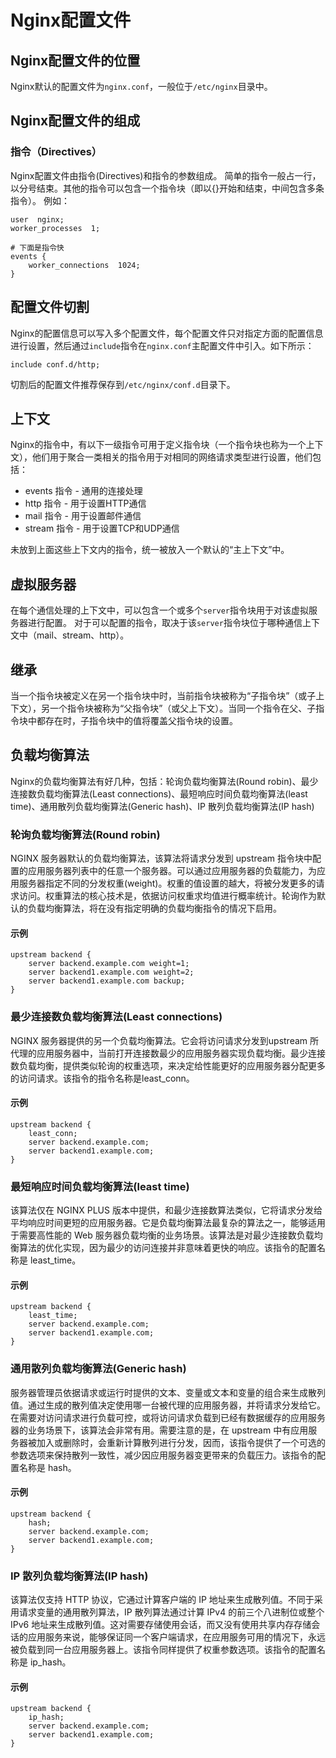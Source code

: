 # Nginx配置文件

## Nginx配置文件的位置
Nginx默认的配置文件为`nginx.conf`，一般位于`/etc/nginx`目录中。

## Nginx配置文件的组成

### 指令（Directives）
Nginx配置文件由指令(Directives)和指令的参数组成。
简单的指令一般占一行，以分号结束。其他的指令可以包含一个指令块（即以{}开始和结束，中间包含多条指令）。
例如：
```
user  nginx;
worker_processes  1;

# 下面是指令快
events {
    worker_connections  1024;
}
```

## 配置文件切割
Nginx的配置信息可以写入多个配置文件，每个配置文件只对指定方面的配置信息进行设置，然后通过`include`指令在`nginx.conf`主配置文件中引入。如下所示：
```
include conf.d/http;
```
切割后的配置文件推荐保存到`/etc/nginx/conf.d`目录下。

## 上下文
Nginx的指令中，有以下一级指令可用于定义指令块（一个指令块也称为一个上下文），他们用于聚合一类相关的指令用于对相同的网络请求类型进行设置，他们包括：
+ events 指令 - 通用的连接处理
+ http 指令 - 用于设置HTTP通信
+ mail 指令 - 用于设置邮件通信
+ stream 指令 - 用于设置TCP和UDP通信

未放到上面这些上下文内的指令，统一被放入一个默认的“主上下文”中。

## 虚拟服务器
在每个通信处理的上下文中，可以包含一个或多个`server`指令块用于对该虚拟服务器进行配置。
对于可以配置的指令，取决于该`server`指令块位于哪种通信上下文中（mail、stream、http）。

## 继承
当一个指令块被定义在另一个指令块中时，当前指令块被称为“子指令块”（或子上下文），另一个指令块被称为“父指令块”（或父上下文）。当同一个指令在父、子指令块中都存在时，子指令块中的值将覆盖父指令块的设置。

## 负载均衡算法
Nginx的负载均衡算法有好几种，包括：轮询负载均衡算法(Round robin)、最少连接数负载均衡算法(Least connections)、最短响应时间负载均衡算法(least time)、通用散列负载均衡算法(Generic hash)、IP 散列负载均衡算法(IP hash)

### 轮询负载均衡算法(Round robin)
NGINX 服务器默认的负载均衡算法，该算法将请求分发到 upstream 指令块中配置的应用服务器列表中的任意一个服务器。可以通过应用服务器的负载能力，为应用服务器指定不同的分发权重(weight)。权重的值设置的越大，将被分发更多的请求访问。权重算法的核心技术是，依据访问权重求均值进行概率统计。轮询作为默认的负载均衡算法，将在没有指定明确的负载均衡指令的情况下启用。
#### 示例
```
upstream backend {
    server backend.example.com weight=1;
    server backend1.example.com weight=2;
    server backend1.example.com backup;
}
```

### 最少连接数负载均衡算法(Least connections)
NGINX 服务器提供的另一个负载均衡算法。它会将访问请求分发到upstream 所代理的应用服务器中，当前打开连接数最少的应用服务器实现负载均衡。最少连接数负载均衡，提供类似轮询的权重选项，来决定给性能更好的应用服务器分配更多的访问请求。该指令的指令名称是least_conn。
#### 示例
```
upstream backend {
    least_conn;
    server backend.example.com;
    server backend1.example.com;
}
```

### 最短响应时间负载均衡算法(least time)
该算法仅在 NGINX PLUS 版本中提供，和最少连接数算法类似，它将请求分发给平均响应时间更短的应用服务器。它是负载均衡算法最复杂的算法之一，能够适用于需要高性能的 Web 服务器负载均衡的业务场景。该算法是对最少连接数负载均衡算法的优化实现，因为最少的访问连接并非意味着更快的响应。该指令的配置名称是 least_time。
#### 示例
```
upstream backend {
    least_time;
    server backend.example.com;
    server backend1.example.com;
}
```

### 通用散列负载均衡算法(Generic hash)
服务器管理员依据请求或运行时提供的文本、变量或文本和变量的组合来生成散列值。通过生成的散列值决定使用哪一台被代理的应用服务器，并将请求分发给它。在需要对访问请求进行负载可控，或将访问请求负载到已经有数据缓存的应用服务器的业务场景下，该算法会非常有用。需要注意的是，在 upstream 中有应用服务器被加入或删除时，会重新计算散列进行分发，因而，该指令提供了一个可选的参数选项来保持散列一致性，减少因应用服务器变更带来的负载压力。该指令的配置名称是 hash。
#### 示例
```
upstream backend {
    hash;
    server backend.example.com;
    server backend1.example.com;
}
```

### IP 散列负载均衡算法(IP hash)
该算法仅支持 HTTP 协议，它通过计算客户端的 IP 地址来生成散列值。不同于采用请求变量的通用散列算法，IP 散列算法通过计算 IPv4 的前三个八进制位或整个 IPv6 地址来生成散列值。这对需要存储使用会话，而又没有使用共享内存存储会话的应用服务来说，能够保证同一个客户端请求，在应用服务可用的情况下，永远被负载到同一台应用服务器上。该指令同样提供了权重参数选项。该指令的配置名称是 ip_hash。
#### 示例
```
upstream backend {
    ip_hash;
    server backend.example.com;
    server backend1.example.com;
}
```
